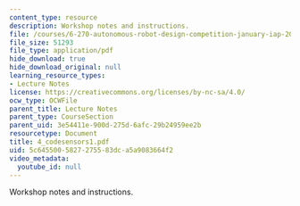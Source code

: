 ```yaml
---
content_type: resource
description: Workshop notes and instructions.
file: /courses/6-270-autonomous-robot-design-competition-january-iap-2005/5c6455005827275583dca5a9083664f2_4_codesensors1.pdf
file_size: 51293
file_type: application/pdf
hide_download: true
hide_download_original: null
learning_resource_types:
- Lecture Notes
license: https://creativecommons.org/licenses/by-nc-sa/4.0/
ocw_type: OCWFile
parent_title: Lecture Notes
parent_type: CourseSection
parent_uid: 3e54411e-900d-275d-6afc-29b24959ee2b
resourcetype: Document
title: 4_codesensors1.pdf
uid: 5c645500-5827-2755-83dc-a5a9083664f2
video_metadata:
  youtube_id: null
---
```

Workshop notes and instructions.
